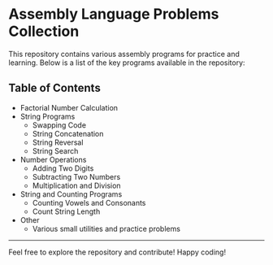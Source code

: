 # Assembly Language Problems Collection

This repository contains various assembly programs for practice and learning. Below is a list of the key programs available in the repository:

## Table of Contents

- Factorial Number Calculation
- String Programs
  - Swapping Code
  - String Concatenation
  - String Reversal
  - String Search
- Number Operations
  - Adding Two Digits
  - Subtracting Two Numbers
  - Multiplication and Division
- String and Counting Programs
  - Counting Vowels and Consonants
  - Count String Length
- Other
  - Various small utilities and practice problems

---

Feel free to explore the repository and contribute! Happy coding!

